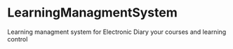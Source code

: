 # LearningManagmentSystem
Learning managment system for Electronic Diary your courses and learning control
